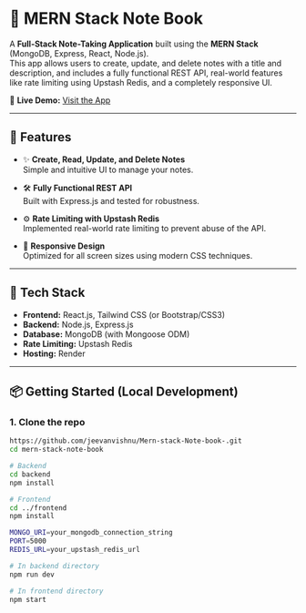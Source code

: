 # 📝 MERN Stack Note Book

A **Full-Stack Note-Taking Application** built using the **MERN Stack** (MongoDB, Express, React, Node.js).  
This app allows users to create, update, and delete notes with a title and description, and includes a fully functional REST API, real-world features like rate limiting using Upstash Redis, and a completely responsive UI.

🔗 **Live Demo:** [Visit the App](https://mern-stack-note-book-1.onrender.com)

---

## 🚀 Features

- ✨ **Create, Read, Update, and Delete Notes**  
  Simple and intuitive UI to manage your notes.
  
- 🛠️ **Fully Functional REST API**  
  Built with Express.js and tested for robustness.
  
- ⚙️ **Rate Limiting with Upstash Redis**  
  Implemented real-world rate limiting to prevent abuse of the API.

- 📱 **Responsive Design**  
  Optimized for all screen sizes using modern CSS techniques.

---

## 🧰 Tech Stack

- **Frontend:** React.js, Tailwind CSS (or Bootstrap/CSS3)
- **Backend:** Node.js, Express.js
- **Database:** MongoDB (with Mongoose ODM)
- **Rate Limiting:** Upstash Redis
- **Hosting:** Render

---

## 📦 Getting Started (Local Development)

### 1. Clone the repo
```bash
https://github.com/jeevanvishnu/Mern-stack-Note-book-.git
cd mern-stack-note-book

# Backend
cd backend
npm install

# Frontend
cd ../frontend
npm install

MONGO_URI=your_mongodb_connection_string
PORT=5000
REDIS_URL=your_upstash_redis_url

# In backend directory
npm run dev

# In frontend directory
npm start

